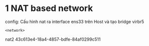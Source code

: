 #
# 1 NAT based network


config: Cấu hình nat ra interface ens33 trên Host và tạo bridge virbr5


    <network>
  <name>nat2</name>
  <uuid>43c613e4-18a4-4857-bdfe-84af0299c511</uuid>
  <forward dev='ens33' mode='nat'>
    <interface dev='ens33'/>
  </forward>
  <bridge name='virbr5' stp='on' delay='2'/>
  <mac address='52:54:00:c1:7c:e5'/>
  <ip address='172.16.10.1' netmask='255.255.255.0'>
    <dhcp>
      <range start='172.16.10.100' end='172.16.10.253'/>
    </dhcp>
  </ip>
</network> 

